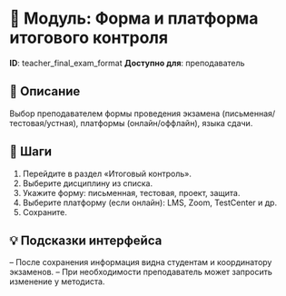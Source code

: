 # 📘 Модуль: Форма и платформа итогового контроля
**ID**: teacher_final_exam_format
**Доступно для**: преподаватель

## 📝 Описание
Выбор преподавателем формы проведения экзамена (письменная/тестовая/устная), платформы (онлайн/оффлайн), языка сдачи.

## 🩜 Шаги
1. Перейдите в раздел «Итоговый контроль».
2. Выберите дисциплину из списка.
3. Укажите форму: письменная, тестовая, проект, защита.
4. Выберите платформу (если онлайн): LMS, Zoom, TestCenter и др.
5. Сохраните.

## 💡 Подсказки интерфейса
– После сохранения информация видна студентам и координатору экзаменов.
– При необходимости преподаватель может запросить изменение у методиста.
